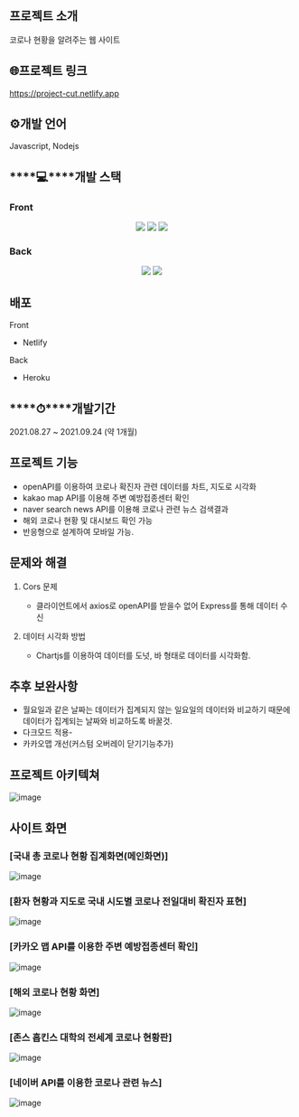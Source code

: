 ## 프로젝트 소개

코로나 현황을 알려주는 웹 사이트

## 🌐프로젝트 링크

https://project-cut.netlify.app

## ⚙️개발 언어

Javascript, Nodejs

## ****💻****개발 스택

### Front
<p align='center'>
    <img src="https://img.shields.io/badge/React-v17.0.2-blue?logo=React"/>
    <img src="https://img.shields.io/badge/styled components-v5.3.1-pink?logo=react">
    <img src="https://img.shields.io/badge/axios-v0.21.1-blue?logo=axios">
</p>

### Back
<p align='center'>
    <img src="https://img.shields.io/badge/Express-v4.17.1-aaa?logo=express">
    <img src="https://img.shields.io/badge/request-v2.88.2-critical?logo=request">
</p>

## 배포

Front

- Netlify

Back

- Heroku

## ****⏱****개발기간

2021.08.27 ~ 2021.09.24 (약 1개월)

## 프로젝트 기능

- openAPI를 이용하여 코로나 확진자 관련 데이터를 차트, 지도로 시각화
- kakao map API를 이용해 주변 예방접종센터 확인
- naver search news API를 이용해 코로나 관련 뉴스 검색결과
- 해외 코로나 현황 및 대시보드 확인 가능
- 반응형으로 설계하여 모바일 가능.

## 문제와 해결

1. Cors 문제

    - 클라이언트에서 axios로 openAPI를 받을수 없어 Express를 통해 데이터 수신

1. 데이터 시각화 방법

    - Chartjs를 이용하여 데이터를 도넛, 바 형태로 데이터를 시각화함.

## 추후 보완사항

- 월요일과 같은 날짜는 데이터가 집계되지 않는 일요일의 데이터와 비교하기 때문에 데이터가 집계되는 날짜와 비교하도록 바꿀것.
- 다크모드 적용- 
- 카카오맵 개선(커스텀 오버레이 닫기기능추가)

## 프로젝트 아키텍쳐

![image](https://user-images.githubusercontent.com/51808985/159130397-6e47f0fa-899a-4f95-91e4-d36c7c4e8ba2.png)

## 사이트 화면

### [국내 총 코로나 현황 집계화면(메인화면)]
![image](https://user-images.githubusercontent.com/51808985/146557756-707e1047-afc1-4985-b405-5dd8c3c034bb.png)

### [환자 현황과 지도로 국내 시도별 코로나 전일대비 확진자 표현]
![image](https://user-images.githubusercontent.com/51808985/146557815-0f383bfc-f082-4bd7-b3d5-9b1c152cd647.png)

### [카카오 맵 API를 이용한 주변 예방접종센터 확인]
![image](https://user-images.githubusercontent.com/51808985/146557835-5e177d5b-ea6a-47c4-adf2-fea12a10bd03.png)

### [해외 코로나 현황 화면]
![image](https://user-images.githubusercontent.com/51808985/146557857-6d74028e-8f69-4d19-968c-608dcb003a90.png)

### [존스 홉킨스 대학의 전세계 코로나 현황판]
![image](https://user-images.githubusercontent.com/51808985/146557884-b54d4445-ef69-4cbc-9766-056ea8aaa3a6.png)

### [네이버 API를 이용한 코로나 관련 뉴스]
![image](https://user-images.githubusercontent.com/51808985/146557901-303876e4-5073-4320-9e83-04c1ed50b425.png)

